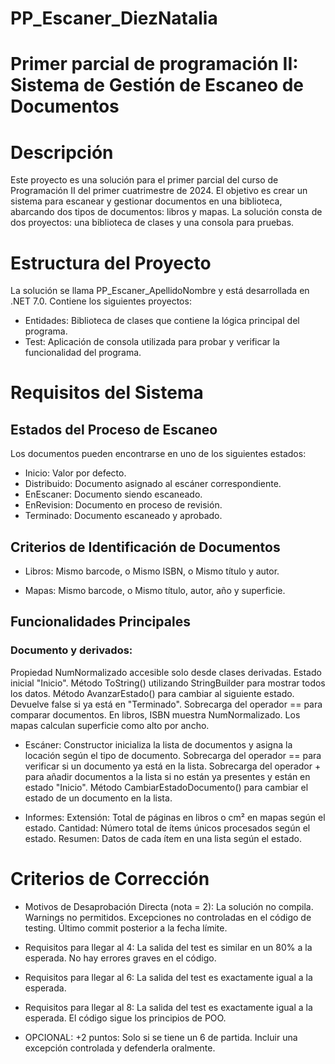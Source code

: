 # PP_Escaner_DiezNatalia

# Primer parcial de programación II: Sistema de Gestión de Escaneo de Documentos

# Descripción
Este proyecto es una solución para el primer parcial del curso de Programación II del primer cuatrimestre de 2024. El objetivo es crear un sistema para escanear y gestionar documentos en una biblioteca, abarcando dos tipos de documentos: libros y mapas. La solución consta de dos proyectos: una biblioteca de clases y una consola para pruebas.

# Estructura del Proyecto
La solución se llama PP_Escaner_ApellidoNombre y está desarrollada en .NET 7.0. Contiene los siguientes proyectos:
- Entidades: Biblioteca de clases que contiene la lógica principal del programa.
- Test: Aplicación de consola utilizada para probar y verificar la funcionalidad del programa.

# Requisitos del Sistema
## Estados del Proceso de Escaneo
Los documentos pueden encontrarse en uno de los siguientes estados:

- Inicio: Valor por defecto.
- Distribuido: Documento asignado al escáner correspondiente.
- EnEscaner: Documento siendo escaneado.
- EnRevision: Documento en proceso de revisión.
- Terminado: Documento escaneado y aprobado.


## Criterios de Identificación de Documentos
- Libros:
Mismo barcode, o
Mismo ISBN, o
Mismo título y autor.

- Mapas:
Mismo barcode, o
Mismo título, autor, año y superficie.

## Funcionalidades Principales
### Documento y derivados:
Propiedad NumNormalizado accesible solo desde clases derivadas.
Estado inicial "Inicio".
Método ToString() utilizando StringBuilder para mostrar todos los datos.
Método AvanzarEstado() para cambiar al siguiente estado. Devuelve false si ya está en "Terminado".
Sobrecarga del operador == para comparar documentos.
En libros, ISBN muestra NumNormalizado.
Los mapas calculan superficie como alto por ancho.

- Escáner:
Constructor inicializa la lista de documentos y asigna la locación según el tipo de documento.
Sobrecarga del operador == para verificar si un documento ya está en la lista.
Sobrecarga del operador + para añadir documentos a la lista si no están ya presentes y están en estado "Inicio".
Método CambiarEstadoDocumento() para cambiar el estado de un documento en la lista.

- Informes:
Extensión: Total de páginas en libros o cm² en mapas según el estado.
Cantidad: Número total de ítems únicos procesados según el estado.
Resumen: Datos de cada ítem en una lista según el estado.

# Criterios de Corrección
- Motivos de Desaprobación Directa (nota = 2):
La solución no compila.
Warnings no permitidos.
Excepciones no controladas en el código de testing.
Último commit posterior a la fecha límite.

- Requisitos para llegar al 4:
La salida del test es similar en un 80% a la esperada.
No hay errores graves en el código.

- Requisitos para llegar al 6:
La salida del test es exactamente igual a la esperada.

- Requisitos para llegar al 8:
La salida del test es exactamente igual a la esperada.
El código sigue los principios de POO.

- OPCIONAL: +2 puntos:
Solo si se tiene un 6 de partida.
Incluir una excepción controlada y defenderla oralmente.
